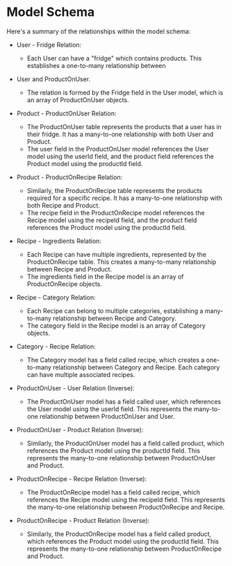 # Model Schema

Here's a summary of the relationships within the model schema:

- User - Fridge Relation:

  - Each User can have a "fridge" which contains products. This establishes a one-to-many relationship between

- User and ProductOnUser.

  - The relation is formed by the Fridge field in the User model, which is an array of ProductOnUser objects.

- Product - ProductOnUser Relation:

  - The ProductOnUser table represents the products that a user has in their fridge. It has a many-to-one relationship with both User and Product.
  - The user field in the ProductOnUser model references the User model using the userId field, and the product field references the Product model using the productId field.

- Product - ProductOnRecipe Relation:

  - Similarly, the ProductOnRecipe table represents the products required for a specific recipe. It has a many-to-one relationship with both Recipe and Product.
  - The recipe field in the ProductOnRecipe model references the Recipe model using the recipeId field, and the product field references the Product model using the productId field.

- Recipe - Ingredients Relation:

  - Each Recipe can have multiple ingredients, represented by the ProductOnRecipe table. This creates a many-to-many relationship between Recipe and Product.
  - The ingredients field in the Recipe model is an array of ProductOnRecipe objects.

- Recipe - Category Relation:

  - Each Recipe can belong to multiple categories, establishing a many-to-many relationship between Recipe and Category.
  - The category field in the Recipe model is an array of Category objects.

- Category - Recipe Relation:

  - The Category model has a field called recipe, which creates a one-to-many relationship between Category and Recipe. Each category can have multiple associated recipes.

- ProductOnUser - User Relation (Inverse):

  - The ProductOnUser model has a field called user, which references the User model using the userId field. This represents the many-to-one relationship between ProductOnUser and User.

- ProductOnUser - Product Relation (Inverse):

  - Similarly, the ProductOnUser model has a field called product, which references the Product model using the productId field. This represents the many-to-one relationship between ProductOnUser and Product.

- ProductOnRecipe - Recipe Relation (Inverse):

  - The ProductOnRecipe model has a field called recipe, which references the Recipe model using the recipeId field. This represents the many-to-one relationship between ProductOnRecipe and Recipe.

- ProductOnRecipe - Product Relation (Inverse):
  - Similarly, the ProductOnRecipe model has a field called product, which references the Product model using the productId field. This represents the many-to-one relationship between ProductOnRecipe and Product.
